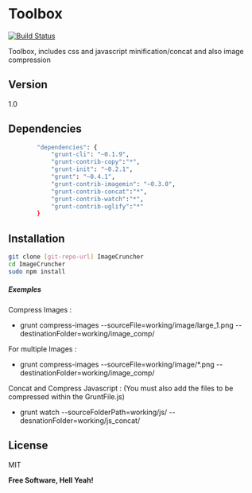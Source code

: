 Toolbox
=========
[![Build Status](https://travis-ci.org/davelamarre/Toolbox.svg?branch=master)](https://travis-ci.org/davelamarre/Toolbox)

Toolbox, includes css and javascript minification/concat and also image compression

Version
----
1.0

Dependencies
-----------

```sh
		"dependencies": {
			"grunt-cli": "~0.1.9",
			"grunt-contrib-copy":"*",
			"grunt-init": "~0.2.1",
			"grunt": "~0.4.1",
			"grunt-contrib-imagemin": "~0.3.0",
			"grunt-contrib-concat":"*",
			"grunt-contrib-watch":"*",
			"grunt-contrib-uglify":"*"
		}
```

Installation
--------------

```sh
git clone [git-repo-url] ImageCruncher
cd ImageCruncher
sudo npm install
```

##### Exemples 

Compress Images : 
* grunt compress-images --sourceFile=working/image/large_1.png --destinationFolder=working/image_comp/

For multiple Images : 
* grunt compress-images --sourceFile=working/image/*.png --destinationFolder=working/image_comp/

Concat and Compress Javascript : 
(You must also add the files to be compressed within the GruntFile.js)
* grunt watch --sourceFolderPath=working/js/ --desnationFolder=working/js_concat/


License
----

MIT


**Free Software, Hell Yeah!**

    
